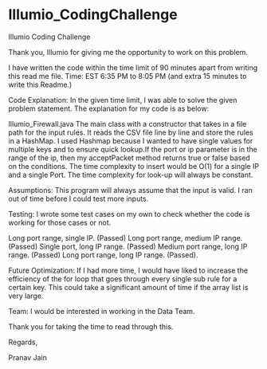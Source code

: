 # Illumio_CodingChallenge
Illumio Coding Challenge 

Thank you, Illumio for giving me the opportunity to work on this problem.

I have written the code within the time limit of 90 minutes apart from writing this read me file.
Time: EST 6:35 PM to 8:05 PM
(and extra 15 minutes to write this Readme.)

Code Explanation:
In the given time limit, I was able to solve the given problem statement. The explanation for my code is as below:

Illumio_Firewall.java The main class with a constructor that takes in a file path for the input rules. It reads the CSV file line by line and store the rules in a HashMap. I used Hashmap because I wanted to have single values for multiple keys and to ensure quick lookup.If the port or ip parameter is in the range of the ip, then my acceptPacket method returns true or false based on the conditions.
The time complexity to insert would be O(1) for a single IP and a single Port.
The time complexity for look-up will always be constant.

Assumptions:
This program will always assume that the input is valid. I ran out of time before I could test more inputs.

Testing:
I wrote some test cases on my own to check whether the code is working for those cases or not.

Long port range, single IP. (Passed)
Long port range, medium IP range. (Passed)
Single port, long IP range. (Passed)
Medium port range, long IP range. (Passed)
Long port range, long IP range. (Passed).

Future Optimization:
If I had more time, I would have liked to increase the efficiency of the for loop that goes through every single sub rule for a certain key. This could take a significant amount of time if the array list is very large.

Team:
I would be interested in working in the Data Team.

Thank you for taking the time to read through this.

Regards,

Pranav Jain
